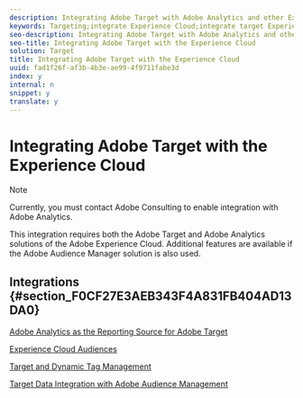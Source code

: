 ```yaml
---
description: Integrating Adobe Target with Adobe Analytics and other Experience Cloud solutions enables the use of the same data, audiences, and metrics in both solutions.
keywords: Targeting;integrate Experience Cloud;integrate target Experience Cloud;a4t;analytics target;analytics reporting source target;Experience Cloud audiences;dtm;dynamic tag management;audience management
seo-description: Integrating Adobe Target with Adobe Analytics and other Experience Cloud solutions enables the use of the same data, audiences, and metrics in both solutions.
seo-title: Integrating Adobe Target with the Experience Cloud
solution: Target
title: Integrating Adobe Target with the Experience Cloud
uuid: fad1f26f-af3b-4b3e-ae99-4f9711fabe3d
index: y
internal: n
snippet: y
translate: y
---
```


# Integrating Adobe Target with the Experience Cloud


>[!NOTE]
>
>Currently, you must contact Adobe Consulting to enable integration with Adobe Analytics.



This integration requires both the Adobe Target and Adobe Analytics solutions of the Adobe Experience Cloud. Additional features are available if the Adobe Audience Manager solution is also used. 

## Integrations {#section_F0CF27E3AEB343F4A831FB404AD13DA0}

[ Adobe Analytics as the Reporting Source for Adobe Target](https://marketing.adobe.com/resources/help/en_US/target/a4t/a4t.html) 

[ Experience Cloud Audiences](https://marketing.adobe.com/resources/help/en_US/mcloud/audience_library.html) 

[ Target and Dynamic Tag Management](https://marketing.adobe.com/resources/help/en_US/dtm/target.html) 

[ Target Data Integration with Adobe Audience Management](https://marketing.adobe.com/resources/help/en_US/aam/c_am_tt_int_intro.html) 
